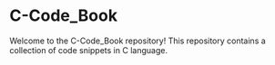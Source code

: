 # C-Code_Book

Welcome to the C-Code_Book repository! This repository contains a collection of code snippets in C language.

